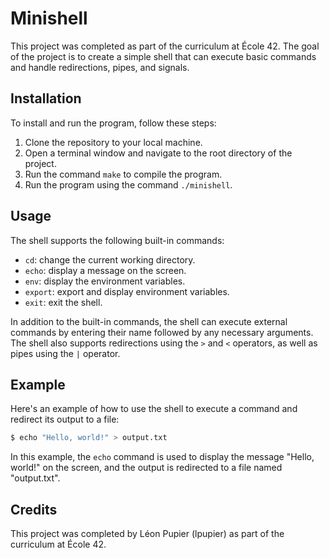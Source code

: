 # Minishell

This project was completed as part of the curriculum at École 42. The goal of the project is to create a simple shell that can execute basic commands and handle redirections, pipes, and signals.

## Installation

To install and run the program, follow these steps:

1. Clone the repository to your local machine.
2. Open a terminal window and navigate to the root directory of the project.
3. Run the command `make` to compile the program.
4. Run the program using the command `./minishell`.

## Usage

The shell supports the following built-in commands:

- `cd`: change the current working directory.
- `echo`: display a message on the screen.
- `env`: display the environment variables.
- `export`: export and display environment variables.
- `exit`: exit the shell.

In addition to the built-in commands, the shell can execute external commands by entering their name followed by any necessary arguments. The shell also supports redirections using the `>` and `<` operators, as well as pipes using the `|` operator.

## Example

Here's an example of how to use the shell to execute a command and redirect its output to a file:

```bash
$ echo "Hello, world!" > output.txt
```

In this example, the `echo` command is used to display the message "Hello, world!" on the screen, and the output is redirected to a file named "output.txt".

## Credits

This project was completed by Léon Pupier (lpupier) as part of the curriculum at École 42.
